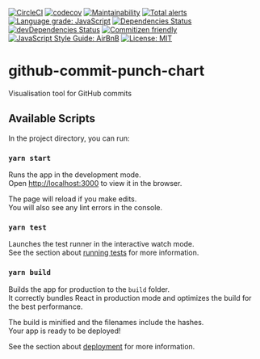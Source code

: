 [![CircleCI](https://circleci.com/gh/slaweet/github-commit-punch-chart.svg?style=shield)](https://circleci.com/gh/slaweet/github-commit-punch-chart)
[![codecov](https://codecov.io/gh/slaweet/github-commit-punch-chart/branch/master/graph/badge.svg)](https://codecov.io/gh/slaweet/github-commit-punch-chart)
[![Maintainability](https://api.codeclimate.com/v1/badges/b8558fe125761efc8eae/maintainability)](https://codeclimate.com/github/slaweet/github-commit-punch-chart/maintainability)
[![Total alerts](https://img.shields.io/lgtm/alerts/g/slaweet/github-commit-punch-chart.svg?logo=lgtm&logoWidth=18)](https://lgtm.com/projects/g/slaweet/github-commit-punch-chart/alerts/)
[![Language grade: JavaScript](https://img.shields.io/lgtm/grade/javascript/g/slaweet/github-commit-punch-chart.svg?logo=lgtm&logoWidth=18)](https://lgtm.com/projects/g/slaweet/github-commit-punch-chart/context:javascript)
[![Dependencies Status](https://david-dm.org/slaweet/github-commit-punch-chart/status.svg)](https://david-dm.org/slaweet/github-commit-punch-chart)
[![devDependencies Status](https://david-dm.org/slaweet/github-commit-punch-chart/dev-status.svg)](https://david-dm.org/slaweet/github-commit-punch-chart?type=dev)
[![Commitizen friendly](https://img.shields.io/badge/commitizen-friendly-brightgreen.svg)](http://commitizen.github.io/cz-cli/)
[![JavaScript Style Guide: AirBnB](https://img.shields.io/badge/code%20style-airbnb-brightgreen.svg)](https://github.com/airbnb/javascript "AirBnB Style guide")
[![License: MIT](https://img.shields.io/badge/License-MIT-yellow.svg)](https://opensource.org/licenses/MIT)

# github-commit-punch-chart

Visualisation tool for GitHub commits

## Available Scripts

In the project directory, you can run:

### `yarn start`

Runs the app in the development mode.<br />
Open [http://localhost:3000](http://localhost:3000) to view it in the browser.

The page will reload if you make edits.<br />
You will also see any lint errors in the console.

### `yarn test`

Launches the test runner in the interactive watch mode.<br />
See the section about [running tests](https://facebook.github.io/create-react-app/docs/running-tests) for more information.

### `yarn build`

Builds the app for production to the `build` folder.<br />
It correctly bundles React in production mode and optimizes the build for the best performance.

The build is minified and the filenames include the hashes.<br />
Your app is ready to be deployed!

See the section about [deployment](https://facebook.github.io/create-react-app/docs/deployment) for more information.
